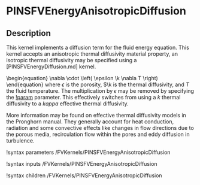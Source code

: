 # PINSFVEnergyAnisotropicDiffusion

## Description

This kernel implements a diffusion term for the fluid energy equation.
This kernel accepts an anisotropic thermal diffusivity material property, an isotropic thermal diffusivity may be
specified using a [PINSFVEnergyDiffusion.md] kernel.

\begin{equation}
\nabla \cdot \left( \epsilon \k \nabla T \right)
\end{equation}
where $\epsilon$ is the porosity, $\k is the thermal diffusivity, and $T$ the fluid temperature. The
multiplication by $\epsilon$ may be removed by specifying the
[!param](/FVKernels/PINSFVEnergyAnisotropicDiffusion/effective_diffusivity) parameter. This effectively
switches from using a $k$ thermal diffusivity to a $kappa$ effective thermal diffusivity.

More information may be found on effective thermal diffusivity models in the Pronghorn manual. They
generally account for heat conduction, radiation and some convective effects like changes in flow directions
due to the porous media, recirculation flow within the pores and eddy diffusion in turbulence.

!syntax parameters /FVKernels/PINSFVEnergyAnisotropicDiffusion

!syntax inputs /FVKernels/PINSFVEnergyAnisotropicDiffusion

!syntax children /FVKernels/PINSFVEnergyAnisotropicDiffusion
